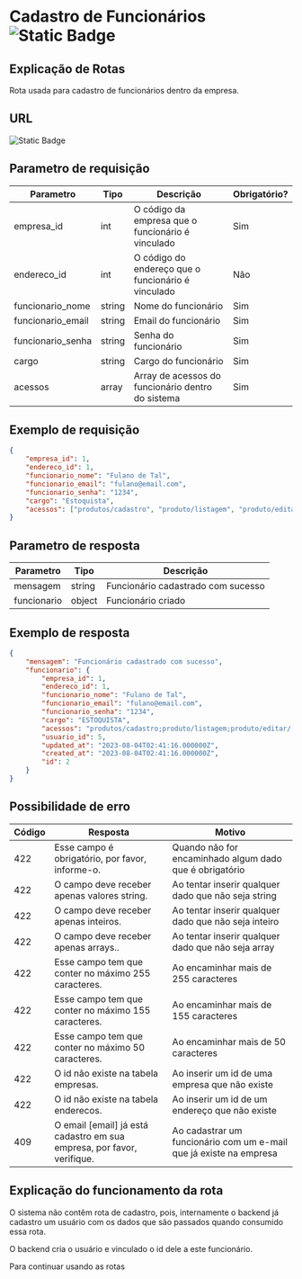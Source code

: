 # Cadastro de Funcionários ![Static Badge](https://img.shields.io/badge/Rota_autenticada-49CC90)

## Explicação de Rotas

Rota usada para cadastro de funcionários dentro da empresa.

## URL

![Static Badge](https://img.shields.io/badge/POST-%2Fapi%2Fv1%2Ffuncionario%2Fcadastro-%2349CC90)

## Parametro de requisição

| Parametro         | Tipo   | Descrição                                          | Obrigatório? |
|-------------------|--------|----------------------------------------------------|--------------|
| empresa_id        | int    | O código da empresa que o funcíonário é vinculado  | Sim          |
| endereco_id       | int    | O código do endereço que o funcionário é vinculado | Não          |
| funcionario_nome  | string | Nome do funcionário                                | Sim          |
| funcionario_email | string | Email do funcionário                               | Sim          |
| funcionario_senha | string | Senha do funcionário                               | Sim          |
| cargo             | string | Cargo do funcionário                               | Sim          |
| acessos           | array  | Array de acessos do funcionário dentro do sistema  | Sim          |

## Exemplo de requisição

```json
{
    "empresa_id": 1,
    "endereco_id": 1,
    "funcionario_nome": "Fulano de Tal",
    "funcionario_email": "fulano@email.com",
    "funcionario_senha": "1234",
    "cargo": "Estoquista",
    "acessos": ["produtos/cadastro", "produto/listagem", "produto/editar/[produto_id]", "produto/apagar/[produto_id]", "produto/detalhes/[produto_id]"]
}
```

## Parametro de resposta

| Parametro   | Tipo   | Descrição                          |
|-------------|--------|------------------------------------|
| mensagem    | string | Funcionário cadastrado com sucesso |
| funcionario | object | Funcionário criado                 |

## Exemplo de resposta

```json
{
    "mensagem": "Funcionário cadastrado com sucesso",
    "funcionario": {
        "empresa_id": 1,
        "endereco_id": 1,
        "funcionario_nome": "Fulano de Tal",
        "funcionario_email": "fulano@email.com",
        "funcionario_senha": "1234",
        "cargo": "ESTOQUISTA",
        "acessos": "produtos/cadastro;produto/listagem;produto/editar/[produto_id];produto/apagar/[produto_id];produto/detalhes/[produto_id]",
        "usuario_id": 5,
        "updated_at": "2023-08-04T02:41:16.000000Z",
        "created_at": "2023-08-04T02:41:16.000000Z",
        "id": 2
    }
}
```

## Possibilidade de erro

| Código | Resposta                                                                 | Motivo                                                             |
|--------|--------------------------------------------------------------------------|--------------------------------------------------------------------|
| 422    | Esse campo é obrigatório, por favor, informe-o.                          | Quando não for encaminhado algum dado que é obrigatório            |
| 422    | O campo deve receber apenas valores string.                              | Ao tentar inserir qualquer dado que não seja string                |
| 422    | O campo deve receber apenas inteiros.                                    | Ao tentar inserir qualquer dado que não seja inteiro               |
| 422    | O campo deve receber apenas arrays..                                     | Ao tentar inserir qualquer dado que não seja array                 |
| 422    | Esse campo tem que conter no máximo 255 caracteres.                      | Ao encaminhar mais de 255 caracteres                               |
| 422    | Esse campo tem que conter no máximo 155 caracteres.                      | Ao encaminhar mais de 155 caracteres                               |
| 422    | Esse campo tem que conter no máximo 50 caracteres.                       | Ao encaminhar mais de 50 caracteres                                |
| 422    | O id não existe na tabela empresas.                                      | Ao inserir um id de uma empresa que não existe                     |
| 422    | O id não existe na tabela enderecos.                                     | Ao inserir um id de um endereço que não existe                     |
| 409    | O email \[email\] já está cadastro em sua empresa, por favor, verifique. | Ao cadastrar um funcionário com um e-mail que já existe na empresa |


## Explicação do funcionamento da rota

O sistema não contêm rota de cadastro, pois, internamente o backend já cadastro um usuário com os dados que são passados quando consumido essa rota.

O backend cria o usuário e vinculado o id dele a este funcionário.

Para continuar usando as rotas 
